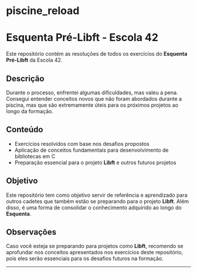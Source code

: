 # piscine_reload

# Esquenta Pré-Libft - Escola 42  

Este repositório contém as resoluções de todos os exercícios do **Esquenta Pré-Libft** da Escola 42.  

## Descrição  
Durante o processo, enfrentei algumas dificuldades, mas valeu a pena. Consegui entender conceitos novos que não foram abordados durante a piscina, mas que são extremamente úteis para os próximos projetos ao longo da formação.

## Conteúdo  
- Exercícios resolvidos com base nos desafios propostos  
- Aplicação de conceitos fundamentais para desenvolvimento de bibliotecas em C  
- Preparação essencial para o projeto **Libft** e outros futuros projetos  

## Objetivo  
Este repositório tem como objetivo servir de referência e aprendizado para outros cadetes que também estão se preparando para o projeto **Libft**. Além disso, é uma forma de consolidar o conhecimento adquirido ao longo do **Esquenta**.  

## Observações  
Caso você esteja se preparando para projetos como **Libft**, recomendo se aprofundar nos conceitos apresentados nos exercícios deste repositório, pois eles serão essenciais para os desafios futuros na formação.

---
